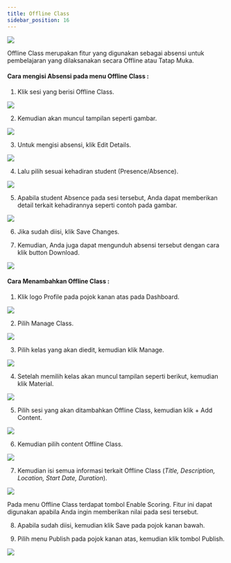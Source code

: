 ```yaml
---
title: Offline Class
sidebar_position: 16
---
```

![](/img/offlineclass_.jpg)

Offline Class merupakan fitur yang digunakan sebagai absensi untuk pembelajaran yang dilaksanakan secara Offline atau Tatap Muka.

#### **Cara mengisi Absensi pada menu Offline Class :**

1. Klik sesi yang berisi Offline Class.

![](/img/degree-lecture-offline-class.jpg)

2. Kemudian akan muncul tampilan seperti gambar.

![](/img/degree-lecture-offline-class-2.jpg)

3. Untuk mengisi absensi, klik Edit Details.

![](/img/degree-lecture-offline-class-3.jpg)

4. Lalu pilih sesuai kehadiran student (Presence/Absence).

![](/img/degree-lecture-offline-class-4.jpg)

5. Apabila student Absence pada sesi tersebut, Anda dapat memberikan detail terkait kehadirannya seperti contoh pada gambar.

![](/img/degree-lecture-offline-class-5.jpg)

6. Jika sudah diisi, klik Save Changes.

7. Kemudian, Anda juga dapat mengunduh absensi tersebut dengan cara klik button Download.

![](/img/degree-lecture-offline-class-6.jpg)

#### **Cara Menambahkan Offline Class :**

1. Klik logo Profile pada pojok kanan atas pada Dashboard.

![](/img/degree-lecture-manage-class.jpg)

2. Pilih Manage Class.

![](/img/degree-lecture-manage-class-2.jpg)

3. Pilih kelas yang akan diedit, kemudian klik Manage.

![](/img/degree-lecture-manage-class-3.jpg)

4. Setelah memilih kelas akan muncul tampilan seperti berikut, kemudian klik Material.

![](/img/degree-lecture-manage-class-4.jpg)

5. Pilih sesi yang akan ditambahkan Offline Class, kemudian klik + Add Content.

![](/img/articlee-5.jpg)

6. Kemudian pilih content Offline Class.

![](/img/degree-lecture-offline-class-7.jpg)

7. Kemudian isi semua informasi terkait Offline Class (*Title, Description, Location, Start Date, Duration*).

![](/img/degree-lecture-offline-class-8.jpg)

Pada menu Offline Class terdapat tombol Enable Scoring. Fitur ini dapat digunakan apabila Anda ingin memberikan nilai pada sesi tersebut.

8. Apabila sudah diisi, kemudian klik Save pada pojok kanan bawah.

9. Pilih menu Publish pada pojok kanan atas, kemudian klik tombol Publish.

![](/img/degree-lecture-publish.jpg)
